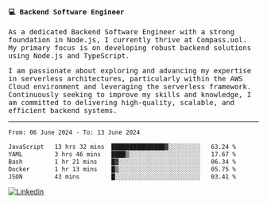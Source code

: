 
<samp>
  
#### 💻 Backend Software Engineer

As a dedicated Backend Software Engineer with a strong foundation in Node.js, I currently thrive at Compass.uol. My primary focus is on developing robust backend solutions using Node.js and TypeScript.

I am passionate about exploring and advancing my expertise in serverless architectures, particularly within the AWS Cloud environment and leveraging the serverless framework. Continuously seeking to improve my skills and knowledge, I am committed to delivering high-quality, scalable, and efficient backend systems.

---

<!--START_SECTION:waka-->

```txt
From: 06 June 2024 - To: 13 June 2024

JavaScript   13 hrs 32 mins  ███████████████▓░░░░░░░░░   63.24 %
YAML         3 hrs 46 mins   ████▒░░░░░░░░░░░░░░░░░░░░   17.67 %
Bash         1 hr 21 mins    █▓░░░░░░░░░░░░░░░░░░░░░░░   06.34 %
Docker       1 hr 13 mins    █▒░░░░░░░░░░░░░░░░░░░░░░░   05.75 %
JSON         43 mins         █░░░░░░░░░░░░░░░░░░░░░░░░   03.41 %
```

<!--END_SECTION:waka-->
  
</samp>

[![Linkedin](https://img.shields.io/badge/-Mateus%20Garcia-c080ff?style=flat-square&logo=Linkedin&logoColor=white&link=https://www.linkedin.com/in/mpgxc)](https://www.linkedin.com/in/mateusogarcia) 
